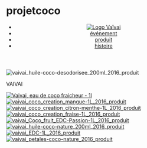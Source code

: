 # projetcoco

<!DOCTYPE html>
<html lang="fr" class="no-js">
  <head>
    <meta charset="utf-8" />
  <meta http-equiv="x-ua-compatible" content="ie=edge" />
  <meta name="viewport" content="width=device-width, initial-scale=1.0" />
    <title>Document</title>
    <link rel="stylesheet" href="styles/foundation.min.css" />
    <link rel="stylesheet" href="styles/slick.css" />
    <link rel="stylesheet" href="styles/slick-theme.css" />
    <link rel="stylesheet" href="styles/style.css" />
  </head>
  <body>
    <header>
      <nav class="row">
        <ul class="menu">
          <li class="columns medium-3"><a href="#" title="Page d'accueil"><img src="" alt="Logo Vaïvai"></a></li>
          <li class="columns medium-3"><a href="#">événement</a></li>
          <li class="columns medium-3"><a href="#">produit</a></li>
          <li class="columns medium-3"><a href="#">histoire</a></li>
        </ul>
    </header>
    <main>
      <div class="carouselProduits row">
        <div class="carouselProduits-slide">
          <a href="#" title="vaivai_huile-coco-desodorisee_200ml_2016_produit"></a><img src="https://www.vaivai.fr/resources/files/2016/09/vaivai_huile-coco-desodorisee_200ml_2016_produit-350x220.png" alt="vaivai_huile-coco-desodorisee_200ml_2016_produit" />
          <p>
            VAIVAI
          </p>
        </div>
        <div class="carouselProduits-slide">
          <a href="#" title="Vaivai, eau de coco fraicheur - 1l"><img src="https://www.vaivai.fr/resources/files/2016/08/Vaivai_Eau-de-coco_fraicheur_1L-350x220.png" alt="Vaivai, eau de coco fraicheur - 1l" /></a>
        </div>
        <div class="carouselProduits-slide">
          <a href="#" title="vaivai_coco_creation_mangue-1L_2016_produit"><img src="https://www.vaivai.fr/resources/files/2016/08/vaivai_coco_creation_mangue-1L_2016_produit-350x220.png" alt="vaivai_coco_creation_mangue-1L_2016_produit" /></a>
        </div>
        <div class="carouselProduits-slide">
         <a href="#" title="vaivai_coco_creation_citron-menthe-1L_2016_produit"><img   src="https://www.vaivai.fr/resources/files/2016/08/vaivai_coco_creation_citron-menthe-1L_2016_produit-350x220.png" alt="vaivai_coco_creation_citron-menthe-1L_2016_produit" /></a>
        </div>
        <div class="carouselProduits-slide">
          <a href="#" title="vaivai_coco_creation_fraise-1L_2016_produit"><img src="https://www.vaivai.fr/resources/files/2016/08/vaivai_coco_creation_fraise-1L_2016_produit-350x220.png" alt="vaivai_coco_creation_fraise-1L_2016_produit" /></a>
        </div>
        <div class="carouselProduits-slide">
          <a href="#" title="vaivai_Coco_fruit_EDC-Passion-1L_2016_produit"><img src="https://www.vaivai.fr/resources/files/2016/08/vaivai_Coco_fruit_EDC-Passion-1L_2016_produit-350x220.png" alt="vaivai_Coco_fruit_EDC-Passion-1L_2016_produit" /></a>
        </div>
        <div class="carouselProduits-slide">
          <a href="#" title="vaivai_huile-coco-nature_200ml_2016_produit"><img src="https://www.vaivai.fr/resources/files/2016/08/vaivai_huile-coco-nature_200ml_2016_produit-350x220.png" alt="vaivai_huile-coco-nature_200ml_2016_produit" /></a>
        </div>
        <div class="carouselProduits-slide">
          <a href="#" title="vaivai_EDC-1L_2016_produit"><img src="https://www.vaivai.fr/resources/files/2016/07/vaivai_EDC-1L_2016_produit-350x220.png" alt="vaivai_EDC-1L_2016_produit" /></a>
        </div>
        <div class="carouselProduits-slide">
          <a href="#" title="carouselProduits-slide"><img src="https://www.vaivai.fr/resources/files/2016/07/vaivai_petales-coco-nature_2016_produit-350x220.png" alt="vaivai_petales-coco-nature_2016_produit" class="carouselProduits-slide" /></a>
        </div>
      </div>
    </main>
    <script src="scripts/vendor/jquery.js"></script>
    <script src="scripts/vendor/what-input.js"></script>
    <script src="scripts/vendor/foundation.min.js"></script>
    <script src="scripts/vendor/slick.min.js"></script>
    <script>
      $(document).foundation();

      $(document).ready(function(){
        $('.carouselProduits').slick({
          autoplay: true,
          dots : true,
          autoplaySpeed: 2000,
          centerMode: true,
          centerPadding: '40px',
          slidesToShow: 3,
          responsive: [
            {
              breakpoint: 768,
              settings: {
                arrows: false,
                centerMode: true,
                centerPadding: '40px',
                slidesToShow: 3
              }
            },
            {
              breakpoint: 480,
              settings: {
                arrows: false,
                centerMode: true,
                centerPadding: '40px',
                slidesToShow: 1
              }
            }
          ]
        });
      });
    </script>
  </body>  
</html>
